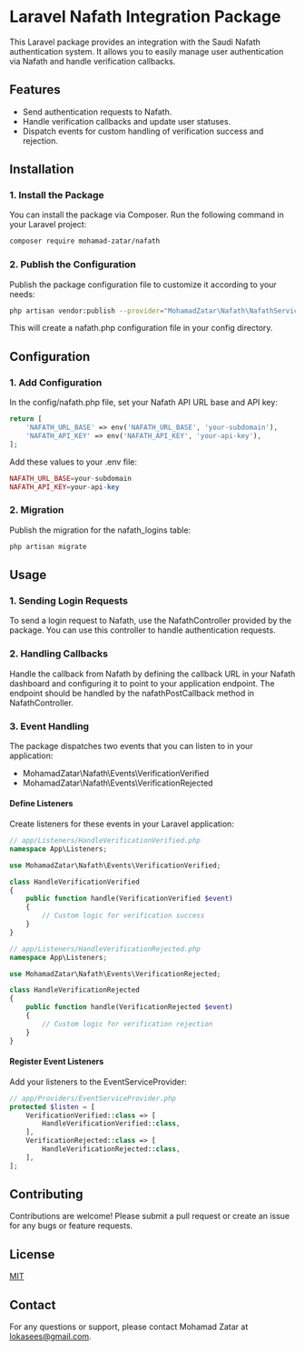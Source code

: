 # Laravel Nafath Integration Package

This Laravel package provides an integration with the Saudi Nafath authentication system. It allows you to easily manage user authentication via Nafath and handle verification callbacks.

## Features

- Send authentication requests to Nafath.
- Handle verification callbacks and update user statuses.
- Dispatch events for custom handling of verification success and rejection.

## Installation

### 1. Install the Package

You can install the package via Composer. Run the following command in your Laravel project:

```bash
composer require mohamad-zatar/nafath
```
### 2. Publish the Configuration
Publish the package configuration file to customize it according to your needs:

```bash
php artisan vendor:publish --provider="MohamadZatar\Nafath\NafathServiceProvider"
```

This will create a nafath.php configuration file in your config directory.

## Configuration

### 1. Add Configuration
In the config/nafath.php file, set your Nafath API URL base and API key:

```php
return [
    'NAFATH_URL_BASE' => env('NAFATH_URL_BASE', 'your-subdomain'),
    'NAFATH_API_KEY' => env('NAFATH_API_KEY', 'your-api-key'),
];
```
Add these values to your .env file:

```php
NAFATH_URL_BASE=your-subdomain
NAFATH_API_KEY=your-api-key
```

### 2. Migration
Publish the migration for the nafath_logins table:

```bash
php artisan migrate
```
## Usage

### 1. Sending Login Requests
To send a login request to Nafath, use the NafathController provided by the package. You can use this controller to handle authentication requests.

### 2. Handling Callbacks
Handle the callback from Nafath by defining the callback URL in your Nafath dashboard and configuring it to point to your application endpoint. The endpoint should be handled by the nafathPostCallback method in NafathController.

### 3. Event Handling
The package dispatches two events that you can listen to in your application:

- MohamadZatar\Nafath\Events\VerificationVerified
- MohamadZatar\Nafath\Events\VerificationRejected

#### Define Listeners
Create listeners for these events in your Laravel application:
```php
// app/Listeners/HandleVerificationVerified.php
namespace App\Listeners;

use MohamadZatar\Nafath\Events\VerificationVerified;

class HandleVerificationVerified
{
    public function handle(VerificationVerified $event)
    {
        // Custom logic for verification success
    }
}

// app/Listeners/HandleVerificationRejected.php
namespace App\Listeners;

use MohamadZatar\Nafath\Events\VerificationRejected;

class HandleVerificationRejected
{
    public function handle(VerificationRejected $event)
    {
        // Custom logic for verification rejection
    }
}
```

#### Register Event Listeners

Add your listeners to the EventServiceProvider:



```php
// app/Providers/EventServiceProvider.php
protected $listen = [
    VerificationVerified::class => [
        HandleVerificationVerified::class,
    ],
    VerificationRejected::class => [
        HandleVerificationRejected::class,
    ],
];
```
## Contributing
Contributions are welcome! Please submit a pull request or create an issue for any bugs or feature requests.

## License

[MIT](https://choosealicense.com/licenses/mit/)
## Contact
For any questions or support, please contact Mohamad Zatar at lokasees@gmail.com.
